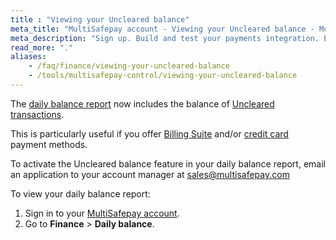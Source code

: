 ```yaml
---
title : "Viewing your Uncleared balance"
meta_title: "MultiSafepay account - Viewing your Uncleared balance - MultiSafepay Docs"
meta_description: "Sign up. Build and test your payments integration. Explore our products and services. Use our API Reference, SDKs, and wrappers. Get support."
read_more: "."
aliases:
    - /faq/finance/viewing-your-uncleared-balance
    - /tools/multisafepay-control/viewing-your-uncleared-balance
---
```


The [daily balance report](/faq/finance/viewing-your-daily-balance/) now includes the balance of [Uncleared transactions](/faq/finance/evaluating-uncleared-card-transactions/). 

This is particularly useful if you offer [Billing Suite](/payment-methods/billing-suite/) and/or [credit card](/payment-methods/credit-and-debit-cards/) payment methods. 

To activate the Uncleared balance feature in your daily balance report, email an application to your account manager at <sales@multisafepay.com>

To view your daily balance report:

1. Sign in to your [MultiSafepay account](https://merchant.multisafepay.com).
2. Go to **Finance** > **Daily balance**.